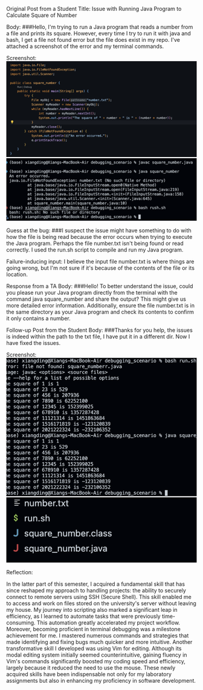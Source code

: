 Original Post from a Student
Title: Issue with Running Java Program to Calculate Square of Number

Body:
###Hello, I'm trying to run a Java program that reads a number from a file and prints its square. However, every time I try to run it with java and bash, I get a file not found error but the file does exist in my repo. I've attached a screenshot of the error and my terminal commands.

Screenshot: ![Image](1.png)
![Image](2.png)


Guess at the bug: 
###I suspect the issue might have something to do with how the file is being read because the error occurs when trying to execute the Java program. Perhaps the file number.txt isn't being found or read correctly. I used the run.sh script to compile and run my Java program.

Failure-inducing input: I believe the input file number.txt is where things are going wrong, but I'm not sure if it's because of the contents of the file or its location.

Response from a TA
Body:
###Hello! To better understand the issue, could you please run your Java program directly from the terminal with the command java square_number and share the output? This might give us more detailed error information. Additionally, ensure the file number.txt is in the same directory as your Java program and check its contents to confirm it only contains a number.

Follow-up Post from the Student
Body:
###Thanks for you help, the issues is indeed within the path to the txt file, I have put it in a different dir. Now I have fixed the issues.

Screenshot: ![Image](3.png)
![Image](4.png)


Reflection:

In the latter part of this semester, I acquired a fundamental skill that has since reshaped my approach to handling projects: the ability to securely connect to remote servers using SSH (Secure Shell). This skill enabled me to access and work on files stored on the university's server without leaving my house. My journey into scripting also marked a significant leap in efficiency, as I learned to automate tasks that were previously time-consuming. This automation greatly accelerated my project workflow. Moreover, becoming proficient in terminal debugging was a milestone achievement for me. I mastered numerous commands and strategies that made identifying and fixing bugs much quicker and more intuitive. Another transformative skill I developed was using Vim for editing. Although its modal editing system initially seemed counterintuitive, gaining fluency in Vim's commands significantly boosted my coding speed and efficiency, largely because it reduced the need to use the mouse. These newly acquired skills have been indispensable not only for my laboratory assignments but also in enhancing my proficiency in software development.
